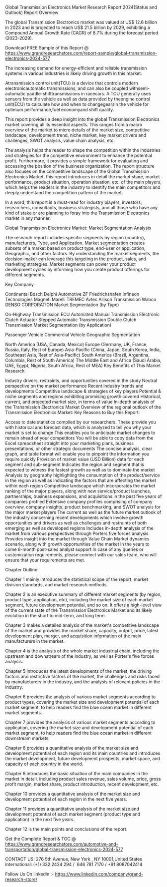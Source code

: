 Global Transmission Electronics Market Research Report 2024(Status and Outlook)
Report Overview

The global Transmission Electronics market was valued at US$ 12.6 billion in 2023 and is projected to reach US$ 21.5 billion by 2029, exhibiting a Compound Annual Growth Rate (CAGR) of 8.7% during the forecast period (2023-2029).

Download FREE Sample of this Report @ https://www.grandresearchstore.com/report-sample/global-transmission-electronics-2024-577

The increasing demand for energy-efficient and reliable transmission systems in various industries is likely driving growth in this market.

Atransmission control unit(TCU) is a device that controls modern electronicautomatic transmissions, and can also be coupled withsemi-automatic paddle-shifttransmissions in racecars. A TCU generally uses sensors from the vehicle as well as data provided by theengine control unit(ECU) to calculate how and when to changegearsin the vehicle for optimum performance,fuel economyand shift quality.

This report provides a deep insight into the global Transmission Electronics market covering all its essential aspects. This ranges from a macro overview of the market to micro details of the market size, competitive landscape, development trend, niche market, key market drivers and challenges, SWOT analysis, value chain analysis, etc.

The analysis helps the reader to shape the competition within the industries and strategies for the competitive environment to enhance the potential profit. Furthermore, it provides a simple framework for evaluating and accessing the position of the business organization. The report structure also focuses on the competitive landscape of the Global Transmission Electronics Market, this report introduces in detail the market share, market performance, product situation, operation situation, etc. of the main players, which helps the readers in the industry to identify the main competitors and deeply understand the competition pattern of the market.

In a word, this report is a must-read for industry players, investors, researchers, consultants, business strategists, and all those who have any kind of stake or are planning to foray into the Transmission Electronics market in any manner.

Global Transmission Electronics Market: Market Segmentation Analysis

The research report includes specific segments by region (country), manufacturers, Type, and Application. Market segmentation creates subsets of a market based on product type, end-user or application, Geographic, and other factors. By understanding the market segments, the decision-maker can leverage this targeting in the product, sales, and marketing strategies. Market segments can power your product development cycles by informing how you create product offerings for different segments.

Key Company

Continental
Bosch
Delphi Automotive
ZF Friedrichshafen
Infineon Technologies
Magneti Marelli
TREMEC
Avtec
Allison Transmission
Wabco
DENSO CORPORATION
Market Segmentation (by Type)

On-Highway Transmission ECU
Automated Manual Transmission
Electronic Clutch Actuator
Stepped Automatic Transmission
Double Clutch Transmission
Market Segmentation (by Application)

Passenger Vehicle
Commercial Vehicle
Geographic Segmentation

North America (USA, Canada, Mexico)
Europe (Germany, UK, France, Russia, Italy, Rest of Europe)
Asia-Pacific (China, Japan, South Korea, India, Southeast Asia, Rest of Asia-Pacific)
South America (Brazil, Argentina, Columbia, Rest of South America)
The Middle East and Africa (Saudi Arabia, UAE, Egypt, Nigeria, South Africa, Rest of MEA)
Key Benefits of This Market Research:

Industry drivers, restraints, and opportunities covered in the study
Neutral perspective on the market performance
Recent industry trends and developments
Competitive landscape & strategies of key players
Potential & niche segments and regions exhibiting promising growth covered
Historical, current, and projected market size, in terms of value
In-depth analysis of the Transmission Electronics Market
Overview of the regional outlook of the Transmission Electronics Market:
Key Reasons to Buy this Report:

Access to date statistics compiled by our researchers. These provide you with historical and forecast data, which is analyzed to tell you why your market is set to change
This enables you to anticipate market changes to remain ahead of your competitors
You will be able to copy data from the Excel spreadsheet straight into your marketing plans, business presentations, or other strategic documents
The concise analysis, clear graph, and table format will enable you to pinpoint the information you require quickly
Provision of market value (USD Billion) data for each segment and sub-segment
Indicates the region and segment that is expected to witness the fastest growth as well as to dominate the market
Analysis by geography highlighting the consumption of the product/service in the region as well as indicating the factors that are affecting the market within each region
Competitive landscape which incorporates the market ranking of the major players, along with new service/product launches, partnerships, business expansions, and acquisitions in the past five years of companies profiled
Extensive company profiles comprising of company overview, company insights, product benchmarking, and SWOT analysis for the major market players
The current as well as the future market outlook of the industry concerning recent developments which involve growth opportunities and drivers as well as challenges and restraints of both emerging as well as developed regions
Includes in-depth analysis of the market from various perspectives through Porters five forces analysis
Provides insight into the market through Value Chain
Market dynamics scenario, along with growth opportunities of the market in the years to come
6-month post-sales analyst support
In case of any queries or customization requirements, please connect with our sales team, who will ensure that your requirements are met.

Chapter Outline

Chapter 1 mainly introduces the statistical scope of the report, market division standards, and market research methods.

Chapter 2 is an executive summary of different market segments (by region, product type, application, etc), including the market size of each market segment, future development potential, and so on. It offers a high-level view of the current state of the Transmission Electronics Market and its likely evolution in the short to mid-term, and long term.

Chapter 3 makes a detailed analysis of the market's competitive landscape of the market and provides the market share, capacity, output, price, latest development plan, merger, and acquisition information of the main manufacturers in the market.

Chapter 4 is the analysis of the whole market industrial chain, including the upstream and downstream of the industry, as well as Porter's five forces analysis.

Chapter 5 introduces the latest developments of the market, the driving factors and restrictive factors of the market, the challenges and risks faced by manufacturers in the industry, and the analysis of relevant policies in the industry.

Chapter 6 provides the analysis of various market segments according to product types, covering the market size and development potential of each market segment, to help readers find the blue ocean market in different market segments.

Chapter 7 provides the analysis of various market segments according to application, covering the market size and development potential of each market segment, to help readers find the blue ocean market in different downstream markets.

Chapter 8 provides a quantitative analysis of the market size and development potential of each region and its main countries and introduces the market development, future development prospects, market space, and capacity of each country in the world.

Chapter 9 introduces the basic situation of the main companies in the market in detail, including product sales revenue, sales volume, price, gross profit margin, market share, product introduction, recent development, etc.

Chapter 10 provides a quantitative analysis of the market size and development potential of each region in the next five years.

Chapter 11 provides a quantitative analysis of the market size and development potential of each market segment (product type and application) in the next five years.

Chapter 12 is the main points and conclusions of the report.

Get the Complete Report & TOC @ https://www.grandresearchstore.com/automotive-and-transportation/global-transmission-electronics-2024-577

CONTACT US:
276 5th Avenue, New York , NY 10001,United States
International: (+1) 332 2424 294 /  646 781 7170 / +91 8087042414

Follow Us On linkedin :- https://www.linkedin.com/company/grand-research-store/
